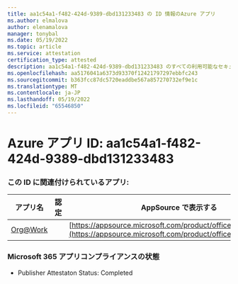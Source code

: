 ```yaml
---
title: aa1c54a1-f482-424d-9389-dbd131233483 の ID 情報のAzure アプリ
ms.author: elmalova
author: elenamalova
manager: tonybal
ms.date: 05/19/2022
ms.topic: article
ms.service: attestation
certification_type: attested
description: aa1c54a1-f482-424d-9389-dbd131233483 のすべての利用可能なセキュリティとコンプライアンス情報。
ms.openlocfilehash: aa5176041a6373d93370f12421797297ebbfc243
ms.sourcegitcommit: b363fcc87dc5720eaddbe567a857270732ef9e1c
ms.translationtype: MT
ms.contentlocale: ja-JP
ms.lasthandoff: 05/19/2022
ms.locfileid: "65546850"
---
```

# <a name="azure-app-id-aa1c54a1-f482-424d-9389-dbd131233483"></a>Azure アプリ ID: aa1c54a1-f482-424d-9389-dbd131233483


### <a name="apps-associated-with-this-id"></a>この ID に関連付けられているアプリ:
| **アプリ名** | **認定** | **AppSource で表示する** |
|--------------|---------------|-----------------------|
| [Org@Work](../forward/WA200002461.md) |  | [https://appsource.microsoft.com/product/office/WA200002461](https://appsource.microsoft.com/product/office/WA200002461) |

### <a name="microsoft-365-app-compliance-status"></a>Microsoft 365 アプリコンプライアンスの状態
- Publisher Attestaton Status: Completed
